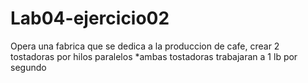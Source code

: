# Lab04-ejercicio02
Opera una fabrica que se dedica a la produccion de cafe, crear 2 tostadoras por  hilos paralelos *ambas tostadoras trabajaran a 1 lb por segundo 
